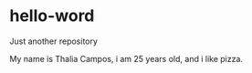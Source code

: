 # hello-word
Just another repository


My name is Thalia Campos, i am 25 years old, and i like pizza.
